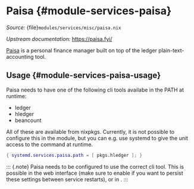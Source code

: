 # Paisa {#module-services-paisa}

*Source:* {file}`modules/services/misc/paisa.nix`

*Upstream documentation:* <https://paisa.fyi/>

[Paisa](https://github.com/ananthakumaran/paisa) is a personal finance manager
built on top of the ledger plain-text-accounting tool.

## Usage {#module-services-paisa-usage}

Paisa needs to have one of the following cli tools availabe in the PATH at
runtime:

- ledger
- hledger
- beancount

All of these are available from nixpkgs. Currently, it is not possible to
configure this in the module, but you can e.g. use systemd to give the unit
access to the command at runtime.

```nix
{ systemd.services.paisa.path = [ pkgs.hledger ]; }
```

::: {.note}
Paisa needs to be configured to use the correct cli tool. This is possible in
the web interface (make sure to enable [](#opt-services.paisa.mutableSettings)
if you want to persist these settings between service restarts), or in
[](#opt-services.paisa.settings).
:::
